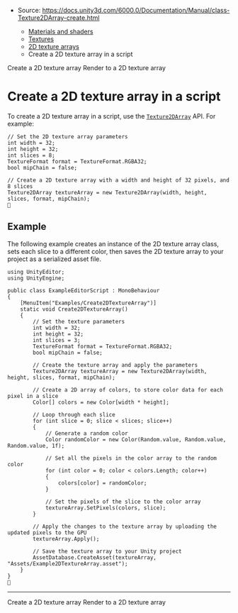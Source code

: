 * Source: https://docs.unity3d.com/6000.0/Documentation/Manual/class-Texture2DArray-create.html

  * [Materials and shaders](https://docs.unity3d.com/6000.0/Documentation/Manual/materials-and-shaders.html)
  * [Textures](https://docs.unity3d.com/6000.0/Documentation/Manual/Textures-landing.html)
  * [2D texture arrays](https://docs.unity3d.com/6000.0/Documentation/Manual/class-Texture2DArray.html)
  * Create a 2D texture array in a script


[](https://docs.unity3d.com/6000.0/Documentation/Manual/class-Texture2DArray-import.html)
Create a 2D texture array
[](https://docs.unity3d.com/6000.0/Documentation/Manual/class-Texture2DArray-render-target.html)
Render to a 2D texture array
# Create a 2D texture array in a script
To create a 2D texture array in a script, use the [`Texture2DArray`](https://docs.unity3d.com/6000.0/Documentation/ScriptReference/Texture2DArray.html) API.
For example:
```
// Set the 2D texture array parameters
int width = 32;
int height = 32;
int slices = 8;
TextureFormat format = TextureFormat.RGBA32;
bool mipChain = false;

// Create a 2D texture array with a width and height of 32 pixels, and 8 slices
Texture2DArray textureArray = new Texture2DArray(width, height, slices, format, mipChain);

```

## Example
The following example creates an instance of the 2D texture array class, sets each slice to a different color, then saves the 2D texture array to your project as a serialized asset file.
```
using UnityEditor;
using UnityEngine;

public class ExampleEditorScript : MonoBehaviour
{
    [MenuItem("Examples/Create2DTextureArray")]
    static void Create2DTextureArray()
    {
        // Set the texture parameters
        int width = 32;
        int height = 32;
        int slices = 3;
        TextureFormat format = TextureFormat.RGBA32;
        bool mipChain = false;

        // Create the texture array and apply the parameters
        Texture2DArray textureArray = new Texture2DArray(width, height, slices, format, mipChain);

        // Create a 2D array of colors, to store color data for each pixel in a slice
        Color[] colors = new Color[width * height];

        // Loop through each slice
        for (int slice = 0; slice < slices; slice++)
        {
            // Generate a random color
            Color randomColor = new Color(Random.value, Random.value, Random.value, 1f);

            // Set all the pixels in the color array to the random color
            for (int color = 0; color < colors.Length; color++)
            {
                colors[color] = randomColor;
            }

            // Set the pixels of the slice to the color array
            textureArray.SetPixels(colors, slice);
        }

        // Apply the changes to the texture array by uploading the updated pixels to the GPU
        textureArray.Apply();

        // Save the texture array to your Unity project
        AssetDatabase.CreateAsset(textureArray, "Assets/Example2DTextureArray.asset");
    }
}

```

* * *
[](https://docs.unity3d.com/6000.0/Documentation/Manual/class-Texture2DArray-import.html)
Create a 2D texture array
[](https://docs.unity3d.com/6000.0/Documentation/Manual/class-Texture2DArray-render-target.html)
Render to a 2D texture array

